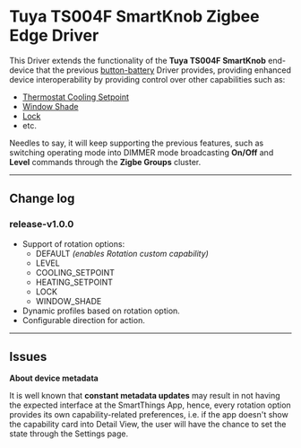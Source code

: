 # Tuya TS004F SmartKnob Zigbee Edge Driver

This Driver extends the functionality of the **Tuya TS004F SmartKnob**
end-device that the previous [button-battery](https://github.com/erickvneri/erickv-edge-drivers/tree/main/zigbee/button-battery) Driver provides, providing enhanced device interoperability
by providing control over other capabilities such as:

- [Thermostat Cooling Setpoint](https://developer-preview.smartthings.com/docs/devices/capabilities/capabilities-reference#thermostatCoolingSetpoint)
- [Window Shade](https://developer-preview.smartthings.com/docs/devices/capabilities/capabilities-reference#windowShade)
- [Lock](https://developer-preview.smartthings.com/docs/devices/capabilities/capabilities-reference)
- etc.

Needles to say, it will keep supporting the previous features, such
as switching operating mode into DIMMER mode broadcasting **On/Off**
and **Level** commands through the **Zigbe Groups** cluster.

---

## Change log

### **release-v1.0.0**
- Support of rotation options:
  - DEFAULT _(enables Rotation custom capability)_
  - LEVEL
  - COOLING_SETPOINT
  - HEATING_SETPOINT
  - LOCK
  - WINDOW_SHADE
- Dynamic profiles based on rotation option.
- Configurable direction for action.

---

## Issues

**About device metadata**

It is well known that **constant metadata updates** may result
in not having the expected interface at the SmartThings App, hence, every rotation option provides its own capability-related preferences,
i.e. if the app doesn't show the capability card into Detail View,
the user will have the chance to set the state through the Settings
page.
